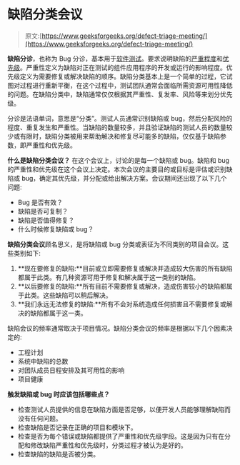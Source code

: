# 缺陷分类会议

> 原文:[https://www.geeksforgeeks.org/defect-triage-meeting/](https://www.geeksforgeeks.org/defect-triage-meeting/)

**缺陷分诊**，也称为 Bug 分诊，基本用于[软件测试](https://www.geeksforgeeks.org/software-testing-basics/)。要求说明缺陷的[严重程度](https://www.geeksforgeeks.org/defect-severity/)和[优先级](https://www.geeksforgeeks.org/defect-priority/?ref=rp)。严重性定义为缺陷对正在测试的组件应用程序的开发或运行的影响程度。优先级定义为需要修复或解决缺陷的顺序。缺陷分类基本上是一个简单的过程，它试图对过程进行重新平衡，在这个过程中，测试团队通常会面临所需资源可用性降低的问题。在缺陷分类中，缺陷通常仅仅根据其严重性、复发率、风险等来划分优先级。

分诊是法语单词，意思是“分类”。测试人员通常识别缺陷或 bug，然后分配风险的程度、重复发生和严重性。当缺陷的数量较多，并且验证缺陷的测试人员的数量较少或有限时，缺陷分类被用来帮助解决和修复尽可能多的缺陷，仅仅基于缺陷参数，即严重性和优先级。

**什么是缺陷分类会议？**
在这个会议上，讨论的是每一个缺陷或 bug。缺陷和 bug 的严重性和优先级在这个会议上决定。本次会议的主要目的或目标是评估或识别缺陷或 bug，确定其优先级，并分配或给出解决方案。会议期间还出现了以下几个问题:

*   Bug 是否有效？
*   缺陷是否可复制？
*   缺陷是否值得修复？
*   什么时候修复缺陷或 bug？

**缺陷分类会议**顾名思义，是将缺陷或 bug 分类或表征为不同类别的项目会议。这些类别如下:

1.  **现在要修复的缺陷:**目前或立即需要修复或解决并造成较大伤害的所有缺陷都属于此类。有几种资源可用于修复和解决属于这一类别的缺陷。
2.  **以后要修复的缺陷:**所有目前不需要修复或解决，造成伤害较小的缺陷都属于此类。这些缺陷可以稍后解决。
3.  **我们永远无法修复的缺陷:**所有不会对系统造成任何损害且不需要修复或解决的缺陷都属于这一类。

缺陷会议的频率通常取决于项目情况。缺陷分类会议的频率是根据以下几个因素决定的:

*   工程计划
*   系统中缺陷的总数
*   对团队成员日程安排及其可用性的影响
*   项目健康

**触发缺陷或 bug 时应该包括哪些点？**

*   检查测试人员提供的信息在缺陷方面是否足够，以便开发人员能够理解缺陷而没有任何问题。
*   检查缺陷是否记录在正确的项目和模块下。
*   检查是否为每个错误或缺陷都提供了严重性和优先级字段。这是因为只有在分配和修改缺陷严重性和优先级时，分类过程才被认为是好的。
*   检查缺陷的缺陷是否被分类。